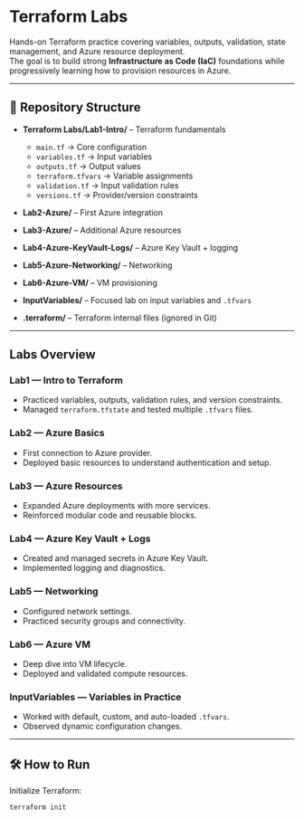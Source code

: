 # Terraform Labs

Hands-on Terraform practice covering variables, outputs, validation, state management, and Azure resource deployment.  
The goal is to build strong **Infrastructure as Code (IaC)** foundations while progressively learning how to provision resources in Azure.

---

## 📂 Repository Structure

- **Terraform Labs/Lab1-Intro/** – Terraform fundamentals  
  - `main.tf` → Core configuration  
  - `variables.tf` → Input variables  
  - `outputs.tf` → Output values  
  - `terraform.tfvars` → Variable assignments  
  - `validation.tf` → Input validation rules  
  - `versions.tf` → Provider/version constraints  

- **Lab2-Azure/** – First Azure integration  

- **Lab3-Azure/** – Additional Azure resources  

- **Lab4-Azure-KeyVault-Logs/** – Azure Key Vault + logging  

- **Lab5-Azure-Networking/** – Networking  

- **Lab6-Azure-VM/** – VM provisioning  

- **InputVariables/** – Focused lab on input variables and `.tfvars`  

- **.terraform/** – Terraform internal files (ignored in Git)  


---

## Labs Overview

### Lab1 — Intro to Terraform
- Practiced variables, outputs, validation rules, and version constraints.
- Managed `terraform.tfstate` and tested multiple `.tfvars` files.

### Lab2 — Azure Basics
- First connection to Azure provider.
- Deployed basic resources to understand authentication and setup.

### Lab3 — Azure Resources
- Expanded Azure deployments with more services.
- Reinforced modular code and reusable blocks.

### Lab4 — Azure Key Vault + Logs
- Created and managed secrets in Azure Key Vault.
- Implemented logging and diagnostics.

### Lab5 — Networking
- Configured network settings.
- Practiced security groups and connectivity.

### Lab6 — Azure VM
- Deep dive into VM lifecycle.
- Deployed and validated compute resources.

### InputVariables — Variables in Practice
- Worked with default, custom, and auto-loaded `.tfvars`.
- Observed dynamic configuration changes.

---

## 🛠️ How to Run

Initialize Terraform:
```bash
terraform init
